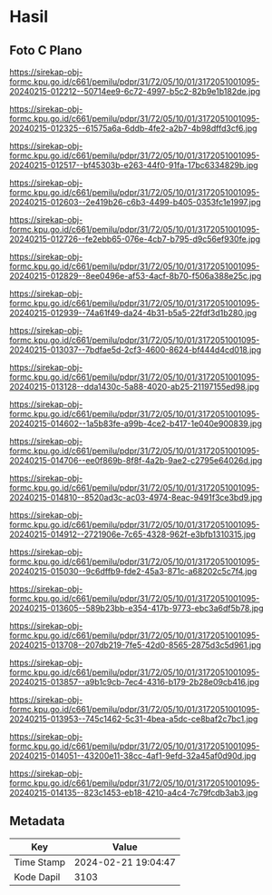 # Hasil

## Foto C Plano

https://sirekap-obj-formc.kpu.go.id/c661/pemilu/pdpr/31/72/05/10/01/3172051001095-20240215-012212--50714ee9-6c72-4997-b5c2-82b9e1b182de.jpg

https://sirekap-obj-formc.kpu.go.id/c661/pemilu/pdpr/31/72/05/10/01/3172051001095-20240215-012325--61575a6a-6ddb-4fe2-a2b7-4b98dffd3cf6.jpg

https://sirekap-obj-formc.kpu.go.id/c661/pemilu/pdpr/31/72/05/10/01/3172051001095-20240215-012517--bf45303b-e263-44f0-91fa-17bc6334829b.jpg

https://sirekap-obj-formc.kpu.go.id/c661/pemilu/pdpr/31/72/05/10/01/3172051001095-20240215-012603--2e419b26-c6b3-4499-b405-0353fc1e1997.jpg

https://sirekap-obj-formc.kpu.go.id/c661/pemilu/pdpr/31/72/05/10/01/3172051001095-20240215-012726--fe2ebb65-076e-4cb7-b795-d9c56ef930fe.jpg

https://sirekap-obj-formc.kpu.go.id/c661/pemilu/pdpr/31/72/05/10/01/3172051001095-20240215-012829--8ee0496e-af53-4acf-8b70-f506a388e25c.jpg

https://sirekap-obj-formc.kpu.go.id/c661/pemilu/pdpr/31/72/05/10/01/3172051001095-20240215-012939--74a61f49-da24-4b31-b5a5-22fdf3d1b280.jpg

https://sirekap-obj-formc.kpu.go.id/c661/pemilu/pdpr/31/72/05/10/01/3172051001095-20240215-013037--7bdfae5d-2cf3-4600-8624-bf444d4cd018.jpg

https://sirekap-obj-formc.kpu.go.id/c661/pemilu/pdpr/31/72/05/10/01/3172051001095-20240215-013128--dda1430c-5a88-4020-ab25-21197155ed98.jpg

https://sirekap-obj-formc.kpu.go.id/c661/pemilu/pdpr/31/72/05/10/01/3172051001095-20240215-014602--1a5b83fe-a99b-4ce2-b417-1e040e900839.jpg

https://sirekap-obj-formc.kpu.go.id/c661/pemilu/pdpr/31/72/05/10/01/3172051001095-20240215-014706--ee0f869b-8f8f-4a2b-9ae2-c2795e64026d.jpg

https://sirekap-obj-formc.kpu.go.id/c661/pemilu/pdpr/31/72/05/10/01/3172051001095-20240215-014810--8520ad3c-ac03-4974-8eac-9491f3ce3bd9.jpg

https://sirekap-obj-formc.kpu.go.id/c661/pemilu/pdpr/31/72/05/10/01/3172051001095-20240215-014912--2721906e-7c65-4328-962f-e3bfb1310315.jpg

https://sirekap-obj-formc.kpu.go.id/c661/pemilu/pdpr/31/72/05/10/01/3172051001095-20240215-015030--9c6dffb9-fde2-45a3-871c-a68202c5c7f4.jpg

https://sirekap-obj-formc.kpu.go.id/c661/pemilu/pdpr/31/72/05/10/01/3172051001095-20240215-013605--589b23bb-e354-417b-9773-ebc3a6df5b78.jpg

https://sirekap-obj-formc.kpu.go.id/c661/pemilu/pdpr/31/72/05/10/01/3172051001095-20240215-013708--207db219-7fe5-42d0-8565-2875d3c5d961.jpg

https://sirekap-obj-formc.kpu.go.id/c661/pemilu/pdpr/31/72/05/10/01/3172051001095-20240215-013857--a9b1c9cb-7ec4-4316-b179-2b28e09cb416.jpg

https://sirekap-obj-formc.kpu.go.id/c661/pemilu/pdpr/31/72/05/10/01/3172051001095-20240215-013953--745c1462-5c31-4bea-a5dc-ce8baf2c7bc1.jpg

https://sirekap-obj-formc.kpu.go.id/c661/pemilu/pdpr/31/72/05/10/01/3172051001095-20240215-014051--43200e11-38cc-4af1-9efd-32a45af0d90d.jpg

https://sirekap-obj-formc.kpu.go.id/c661/pemilu/pdpr/31/72/05/10/01/3172051001095-20240215-014135--823c1453-eb18-4210-a4c4-7c79fcdb3ab3.jpg


## Metadata

| Key        | Value               |
| ---------- | ------------------- |
| Time Stamp | 2024-02-21 19:04:47 |
| Kode Dapil | 3103                |




